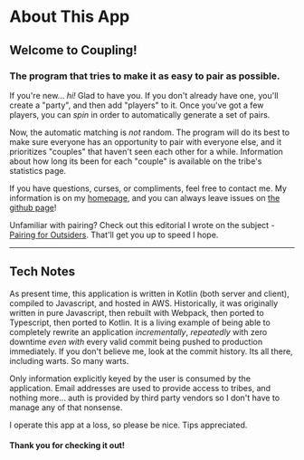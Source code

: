 # About This App

## Welcome to Coupling!
### The program that tries to make it as easy to pair as possible.

If you're new... *hi!* Glad to have you. If you don't already have one, you'll create a "party", and then add "players" to it. Once you've got a few players, you can *spin* in order to automatically generate a set of pairs.

Now, the automatic matching is *not* random. The program will do its best to make sure  everyone has an opportunity to pair with everyone else, and it prioritizes "couples" that haven't seen each other for a while. Information about how long its been for each "couple" is available on the tribe's statistics page.

If you have questions, curses, or compliments, feel free to contact me. My information is on my [homepage](https://robertfmurdock.github.io), and you can always leave issues on [the github page](https://www.github.com/robertfmurdock/coupling)!

Unfamiliar with pairing?
Check out this editorial I wrote on the subject - [Pairing for Outsiders](https://medium.com/@robert.f.murdock/pairing-for-outsiders-f3bb68086de1). That'll get you up to speed I hope.

---

## Tech Notes

As present time, this application is written in Kotlin (both server and client), compiled to Javascript, and hosted in AWS. Historically, it was originally written in pure Javascript, then rebuilt with Webpack, then ported to Typescript, then ported to Kotlin. It is a living example of being able to completely rewrite an application *incrementally*, *repeatedly* with zero downtime *even with* every valid commit being pushed to production immediately. If you don't believe me, look at the commit history. Its all there, including warts. So many warts.

Only information explicitly keyed by the user is consumed by the application. Email addresses are used to provide access to tribes, and nothing more... auth is provided by third party vendors so I don't have to manage any of that nonsense.

I operate this app at a loss, so please be nice. Tips appreciated.

#### Thank you for checking it out!